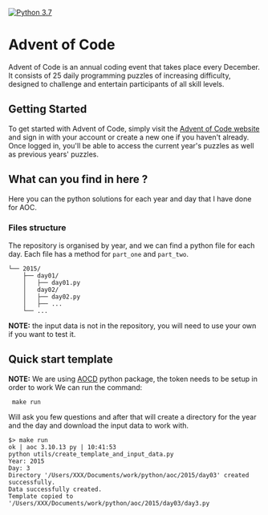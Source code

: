 [![Python 3.7][python-shield]][python-url]

# Advent of Code

Advent of Code is an annual coding event that takes place every December. It consists of 25 daily programming puzzles of increasing difficulty, designed to challenge and entertain participants of all skill levels.

## Getting Started
To get started with Advent of Code, simply visit the [Advent of Code website](https://adventofcode.com/) and sign in with your account or create a new one if you haven't already. Once logged in, you'll be able to access the current year's puzzles as well as previous years' puzzles.

## What can you find in here ?
Here you can the python solutions for each year and day that I have done for AOC.

### Files structure
The repository is organised by year, and we can find a python file for each day.
Each file has a method for `part_one` and `part_two`.

```shell
└── 2015/
    ├── day01/
    │   ├── day01.py
    │   day02/
    │   ├── day02.py
    │   ├── ...
    └── ...
```

**NOTE:** the input data is not in the repository, you will need to use your own if you want to test it.

## Quick start template
**NOTE:** We are using [AOCD](https://pypi.org/project/advent-of-code-data/) python package, the token needs to be setup in order to work
We can run the command:
```shell
 make run
```
Will ask you few questions and after that will create a directory for the year and the day and download the input data to work with.
```shell
$> make run                                                                                                               ok | aoc 3.10.13 py | 10:41:53
python utils/create_template_and_input_data.py
Year: 2015
Day: 3
Directory '/Users/XXX/Documents/work/python/aoc/2015/day03' created successfully.
Data successfully created.
Template copied to '/Users/XXX/Documents/work/python/aoc/2015/day03/day3.py
```

<!-- MARKDOWN LINKS & IMAGES -->
<!-- https://www.markdownguide.org/basic-syntax/#reference-style-links -->
[python-shield]: https://img.shields.io/badge/python-3.10-blue.svg
[python-url]: https://www.python.org/downloads/release/python-3100/